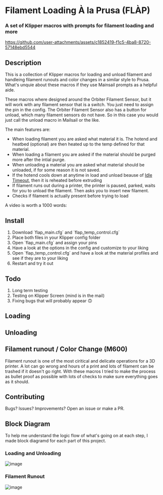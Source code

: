 
# Filament Loading À la Prusa (FLÀP) 

### A set of Klipper macros with prompts for filament loading and more

https://github.com/user-attachments/assets/c1852419-f1c5-4ba8-8720-57148ebd5544

## Description
This is a collection of Klipper macros for loading and unload filament and handleing filament runouts and color changes in a similar style to Prusa.
What's unquie about these macros if they use Mainsail prompts as a helpful aide.

These macros where designed around the Orbiter Filament Sensor, but it will work with any filament sensor that is a switch. You just need to assign the pin in the config. The  Orbiter Filament Sensor also has a button for unload, which many filament sensors do not have. So in this case you would just call the unload macro in Mailsail or the like. 

The main features are:

- When loading filament you are asked what material it is. The hotend and heatbed (optional) are then heated up to the temp defined for that material.
- When loading a filament you are asked if the material should be purged more after the intial purge.
- When unloading a material you are asked what material should be unloaded, if for some reason it is not saved.
- If the hotend cools down at anytime in load and unload beause of [Idle Timeout](https://www.klipper3d.org/Config_Reference.html#idle_timeout), then it is reheated before extruding
- If filament runs out during a printer, the printer is paused, parked, waits for you to unload the filament. Then asks you to insert new filament.
- Checks if filament is actually present before trying to load

A video is worth a 1000 words:

## Install
1. Download ´flap_main.cfg´ and ´flap_temp_control.cfg´
2. Place both files in your Klipper config folder
3. Open ´flap_main.cfg´ and assign your pins
4. Have a look at the options in the config and customize to your liking
5. Open ´flap_temp_control.cfg´ and have a look at the material profiles and see if they are to your liking
6. Restart and try it out

## Todo
1. Long term testing
2. Testing on Klipper Screen (mind is in the mail)
3. Fixing bugs that will probably appear 🙃

## Loading

## Unloading

## Filament runout / Color Change (M600)

Filament runout is one of the most ciritical and delicate operations for a 3D printer. A lot can go wrong and hours of a print and lots of filament can be trashed if it doesn't go right. With these macros I tried to make the process as bullet proof as possible with lots of checks to make sure everything goes as it should.


## Contributing
Bugs? Issues? Improvements? Open an issue or make a PR. 

## Block Diagram

To help me understand the logic flow of what's going on at each step, I made block diagramd for each part of this project. 

### Loading and Unloading
![image](https://github.com/user-attachments/assets/5da8dd4b-1e0e-4c7b-b940-a42cfb83c0fc)

### Filament Runout
![image](https://github.com/user-attachments/assets/29a81ef2-a647-4c7f-974f-f8135eea212e)





